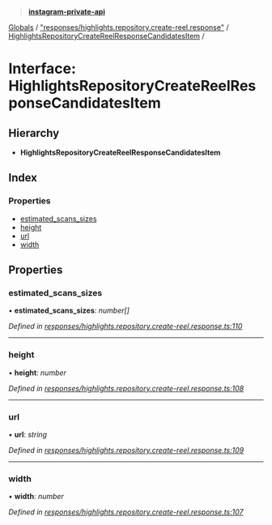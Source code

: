 > **[instagram-private-api](../README.md)**

[Globals](../README.md) / ["responses/highlights.repository.create-reel.response"](../modules/_responses_highlights_repository_create_reel_response_.md) / [HighlightsRepositoryCreateReelResponseCandidatesItem](_responses_highlights_repository_create_reel_response_.highlightsrepositorycreatereelresponsecandidatesitem.md) /

# Interface: HighlightsRepositoryCreateReelResponseCandidatesItem

## Hierarchy

* **HighlightsRepositoryCreateReelResponseCandidatesItem**

## Index

### Properties

* [estimated_scans_sizes](_responses_highlights_repository_create_reel_response_.highlightsrepositorycreatereelresponsecandidatesitem.md#estimated_scans_sizes)
* [height](_responses_highlights_repository_create_reel_response_.highlightsrepositorycreatereelresponsecandidatesitem.md#height)
* [url](_responses_highlights_repository_create_reel_response_.highlightsrepositorycreatereelresponsecandidatesitem.md#url)
* [width](_responses_highlights_repository_create_reel_response_.highlightsrepositorycreatereelresponsecandidatesitem.md#width)

## Properties

###  estimated_scans_sizes

• **estimated_scans_sizes**: *number[]*

*Defined in [responses/highlights.repository.create-reel.response.ts:110](https://github.com/dilame/instagram-private-api/blob/173bc62/src/responses/highlights.repository.create-reel.response.ts#L110)*

___

###  height

• **height**: *number*

*Defined in [responses/highlights.repository.create-reel.response.ts:108](https://github.com/dilame/instagram-private-api/blob/173bc62/src/responses/highlights.repository.create-reel.response.ts#L108)*

___

###  url

• **url**: *string*

*Defined in [responses/highlights.repository.create-reel.response.ts:109](https://github.com/dilame/instagram-private-api/blob/173bc62/src/responses/highlights.repository.create-reel.response.ts#L109)*

___

###  width

• **width**: *number*

*Defined in [responses/highlights.repository.create-reel.response.ts:107](https://github.com/dilame/instagram-private-api/blob/173bc62/src/responses/highlights.repository.create-reel.response.ts#L107)*